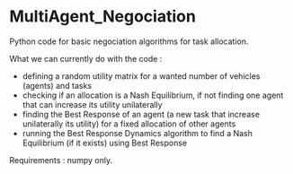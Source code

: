 # MultiAgent_Negociation
Python code for basic negociation algorithms for task allocation.

What we can currently do with the code :
 - defining a random utility matrix for a wanted number of vehicles (agents) and tasks 
 - checking if an allocation is a Nash Equilibrium, if not finding one agent that can increase its utility unilaterally
 - finding the Best Response of an agent (a new task that increase unilaterally its utility) for a fixed allocation of other agents
 - running the Best Response Dynamics algorithm to find a Nash Equilibrium (if it exists) using Best Response

Requirements : numpy only.
